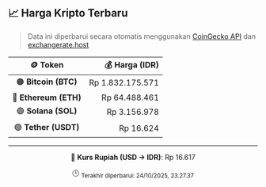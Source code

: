 

<!-- HARGA_KRIPTO -->
## 📈 Harga Kripto Terbaru

> Data ini diperbarui secara otomatis menggunakan [CoinGecko API](https://www.coingecko.com/) dan [exchangerate.host](https://exchangerate.host/)

<div align="center">

| 🪙 Token | 💰 Harga (IDR) |
|:------:|---------------:|
| 🟠 **Bitcoin (BTC)**   | Rp 1.832.175.571 |
| 🔵 **Ethereum (ETH)**  | Rp 64.488.461 |
| 🟣 **Solana (SOL)**    | Rp 3.156.978 |
| 🟢 **Tether (USDT)**   | Rp 16.624 |

---

💱 **Kurs Rupiah (USD → IDR)**: Rp 16.617

🕒 <sub>Terakhir diperbarui: 24/10/2025, 23.27.37</sub>

</div>
<!-- /HARGA_KRIPTO -->